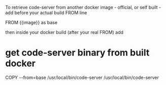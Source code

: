 To retrieve code-server from another docker image - official, or self built - add before your actual build FROM line

FROM {{image}} as base 

then inside your docker build (after your real FROM) add

# get code-server binary from built docker 
COPY --from=base /usr/local/bin/code-server /usr/local/bin/code-server
